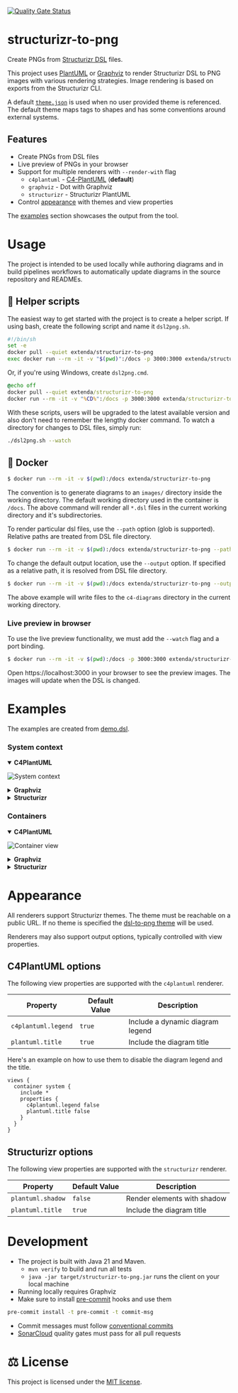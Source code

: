 [![Quality Gate Status](https://sonarcloud.io/api/project_badges/measure?project=extenda_structurizr-to-png&metric=alert_status)](https://sonarcloud.io/summary/new_code?id=extenda_structurizr-to-png)

# structurizr-to-png

Create PNGs from [Structurizr DSL](https://github.com/structurizr/dsl#readme) files.

This project uses [PlantUML](https://plantuml.com) or [Graphviz](https://graphviz.org) to render Structurizr DSL to PNG
images with various rendering strategies. Image rendering is based on exports from the Structurizr CLI.

A default [`theme.json`](./src/main/resources/themes/theme.json) is used when no user provided theme is referenced. The
default theme maps tags to shapes and has some conventions around external systems.

## Features

  * Create PNGs from DSL files
  * Live preview of PNGs in your browser
  * Support for multiple renderers with `--render-with` flag
    * `c4plantuml` - [C4-PlantUML](https://github.com/plantuml-stdlib/C4-PlantUML) (**default**)
    * `graphviz` - Dot with Graphviz
    * `structurizr` - Structurizr PlantUML
  * Control [appearance](#appearance) with themes and view properties

The [examples](#examples) section showcases the output from the tool.

# Usage

The project is intended to be used locally while authoring diagrams and in build pipelines workflows to automatically
update diagrams in the source repository and READMEs.

## :rocket: Helper scripts

The easiest way to get started with the project is to create a helper script. If using bash, create the following script
and name it `dsl2png.sh`.

```bash
#!/bin/sh
set -e
docker pull --quiet extenda/structurizr-to-png
exec docker run --rm -it -v "$(pwd)":/docs -p 3000:3000 extenda/structurizr-to-png "$@"
```

Or, if you're using Windows, create `dsl2png.cmd`.

```cmd
@echo off
docker pull --quiet extenda/structurizr-to-png
docker run --rm -it -v "%CD%":/docs -p 3000:3000 extenda/structurizr-to-png %*
```

With these scripts, users will be upgraded to the latest available version and also don't need to remember the lengthy
docker command. To watch a directory for changes to DSL files, simply run:

```bash
./dsl2png.sh --watch
```

## :whale: Docker

```bash
$ docker run --rm -it -v $(pwd):/docs extenda/structurizr-to-png
```

The convention is to generate diagrams to an `images/` directory inside the working directory. The default working
directory used in the container is `/docs`. The above command will render all `*.dsl` files in the current working
directory and it's subdirectories.

To render particular dsl files, use the `--path` option (glob is supported). Relative paths are treated from DSL file directory.

```bash
$ docker run --rm -it -v $(pwd):/docs extenda/structurizr-to-png --path workspace.ecd.dsl
```

To change the default output location, use the `--output` option. If specified as a relative path, it is resolved from
DSL file directory.

```bash
$ docker run --rm -it -v $(pwd):/docs extenda/structurizr-to-png --output c4-diagrams
```

The above example will write files to the `c4-diagrams` directory in the current working directory.

### Live preview in browser

To use the live preview functionality, we must add the `--watch` flag and a port binding.

```bash
$ docker run --rm -it -v $(pwd):/docs -p 3000:3000 extenda/structurizr-to-png --watch
```

Open https://localhost:3000 in your browser to see the preview images. The images will update when the DSL is changed.

# Examples

The examples are created from [demo.dsl](demo.dsl).

### System context

<details open>
<summary><b>C4PlantUML</b></summary>

![System context](images/c4plantuml/structurizr-PriceTracker-SystemContext.png)
</details>

<details>
<summary><b>Graphviz</b></summary>

![System context](images/graphviz/structurizr-PriceTracker-SystemContext.png)
</details>

<details>
<summary><b>Structurizr</b></summary>

![System context](images/structurizr/structurizr-PriceTracker-SystemContext.png)
</details>

### Containers

<details open>
<summary><b>C4PlantUML</b></summary>

![Container view](images/c4plantuml/structurizr-PriceTracker-Container.png)
</details>

<details>
<summary><b>Graphviz</b></summary>

![Container view](images/graphviz/structurizr-PriceTracker-Container.png)
</details>

<details>
<summary><b>Structurizr</b></summary>

![Container view](images/structurizr/structurizr-PriceTracker-Container.png)
</details>

# Appearance

All renderers support Structurizr themes. The theme must be reachable on a public URL. If no theme is specified
the [dsl-to-png theme](./src/main/resources/themes/theme.json) will be used.

Renderers may also support output options, typically controlled with view properties.

## C4PlantUML options

The following view properties are supported with the `c4plantuml` renderer.

| Property            | Default Value | Description                      |
|---------------------|---------------|----------------------------------|
| `c4plantuml.legend` | `true`        | Include a dynamic diagram legend |
| `plantuml.title`    | `true`        | Include the diagram title        |

Here's an example on how to use them to disable the diagram legend and the title.

```
views {
  container system {
    include *
    properties {
      c4plantuml.legend false
      plantuml.title false
    }
  }
}
```

## Structurizr options

The following view properties are supported with the `structurizr` renderer.

| Property          | Default Value | Description                 |
|-------------------|---------------|-----------------------------|
| `plantuml.shadow` | `false`       | Render elements with shadow |
| `plantuml.title`  | `true`        | Include the diagram title   |

# Development

  * The project is built with Java 21 and Maven.
    * `mvn verify` to build and run all tests
    * `java -jar target/structurizr-to-png.jar` runs the client on your local machine
  * Running locally requires Graphviz
  * Make sure to install [pre-commit](https://pre-commit.com) hooks and use them
  ```bash
  pre-commit install -t pre-commit -t commit-msg
  ```
  * Commit messages must follow [conventional commits](https://conventionalcommits.org)
  * [SonarCloud](https://sonarcloud.io/dashboard?id=extenda_structurizr-to-png)
    quality gates must pass for all pull requests

# :balance_scale: License

This project is licensed under the [MIT license](LICENSE).
